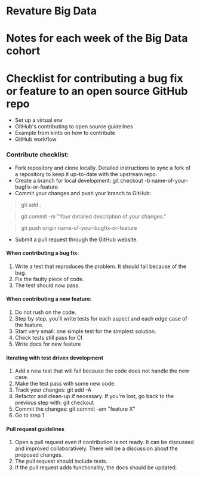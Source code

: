 # Revature Big Data

# Notes for each week of the Big Data cohort

# Checklist for contributing a bug fix or feature to an open source GitHub repo

- Set up a virtual env
- GitHub's contributing to open source guidelines
- Example from kinto on how to contribute
- GitHub workflow

### Contribute checklist:

- Fork repository and clone locally. Detailed instructions to sync a fork of a repository to keep it up-to-date with the upstream repo.
- Create a branch for local development: git checkout -b name-of-your-bugfix-or-feature
- Commit your changes and push your branch to GitHub:

> git add .

> git commit -m "Your detailed description of your changes."

> git push origin name-of-your-bugfix-or-feature

- Submit a pull request through the GitHub website.

#### When contributing a bug fix:

1. Write a test that reproduces the problem. It should fail because of the bug.
2. Fix the faulty piece of code.
3. The test should now pass.

#### When contributing a new feature:

1. Do not rush on the code.
2. Step by step, you'll write tests for each aspect and each edge case of the feature.
3. Start very small: one simple test for the simplest solution.
4. Check tests still pass for CI
5. Write docs for new feature

#### Iterating with test driven development

1. Add a new test that will fail because the code does not handle the new case.
2. Make the test pass with some new code.
3. Track your changes: git add -A
4. Refactor and clean-up if necessary. If you're lost, go back to the previous step with: git checkout <file>
5. Commit the changes: git commit -am "feature X"
6. Go to step 1

#### Pull request guidelines

1. Open a pull request even if contribution is not ready. It can be discussed and improved collaboratively. There will be a discussion about the proposed changes.
2. The pull request should include tests.
3. If the pull request adds functionality, the docs should be updated.
